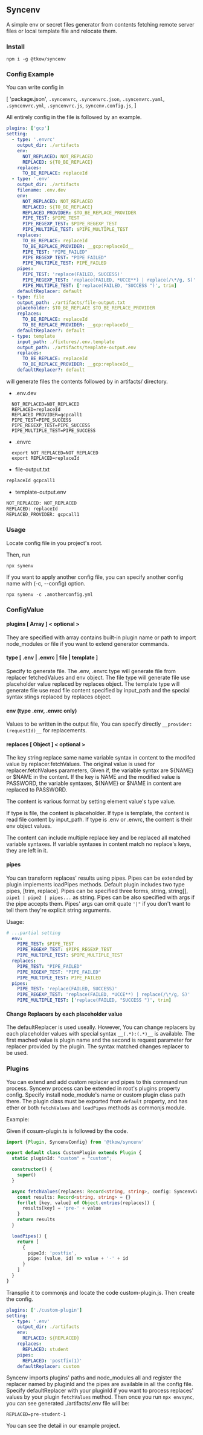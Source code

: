 ## Syncenv

A simple env or secret files generator from contents fetching remote server files or local template file and relocate them.

### Install

```shell
npm i -g @tkow/syncenv
```

### Config Example
You can write config in

[
  'package.json',
  `.syncenvrc`,
  `.syncenvrc.json`,
  `.syncenvrc.yaml`,
  `.syncenvrc.yml`,
  `.syncenvrc.js`,
  `syncenv.config.js`,
]

All entirely config in the file is followed by an example.

```yaml
plugins: ['gcp']
setting:
  - type: '.envrc'
    output_dir: ./artifacts
    env:
      NOT_REPLACED: NOT_REPLACED
      REPLACED: ${TO_BE_REPLACE}
    replaces:
      TO_BE_REPLACE: replaceId
  - type: '.env'
    output_dir: ./artifacts
    filename: .env.dev
    env:
      NOT_REPLACED: NOT_REPLACED
      REPLACED: ${TO_BE_REPLACE}
      REPLACED_PROVIDER: $TO_BE_REPLACE_PROVIDER
      PIPE_TEST: $PIPE_TEST
      PIPE_REGEXP_TEST: $PIPE_REGEXP_TEST
      PIPE_MULTIPLE_TEST: $PIPE_MULTIPLE_TEST
    replaces:
      TO_BE_REPLACE: replaceId
      TO_BE_REPLACE_PROVIDER: __gcp:replaceId__
      PIPE_TEST: "PIPE_FAILED"
      PIPE_REGEXP_TEST: "PIPE_FAILED"
      PIPE_MULTIPLE_TEST: PIPE_FAILED
    pipes:
      PIPE_TEST: 'replace(FAILED, SUCCESS)'
      PIPE_REGEXP_TEST: 'replace(FAILED, *UCCE**) | replace(/\*/g, S)'
      PIPE_MULTIPLE_TEST: ['replace(FAILED, "SUCCESS ")', trim]
    defaultReplacer: default
  - type: file
    output_path: ./artifacts/file-output.txt
    placeholder: $TO_BE_REPLACE $TO_BE_REPLACE_PROVIDER
    replaces:
      TO_BE_REPLACE: replaceId
      TO_BE_REPLACE_PROVIDER: __gcp:replaceId__
    defaultReplacer?: default
  - type: template
    input_path: ./fixtures/.env.template
    output_path: ./artifacts/template-output.env
    replaces:
      TO_BE_REPLACE: replaceId
      TO_BE_REPLACE_PROVIDER: __gcp:replaceId__
    defaultReplacer?: default
```

will generate files the contents followed by in artifacts/ directory.

- .env.dev

```env
  NOT_REPLACED=NOT_REPLACED
  REPLACED=replaceId
  REPLACED_PROVIDER=gcpcall1
  PIPE_TEST=PIPE_SUCCESS
  PIPE_REGEXP_TEST=PIPE_SUCCESS
  PIPE_MULTIPLE_TEST=PIPE_SUCCESS
```

- .envrc

```envrc
  export NOT_REPLACED=NOT_REPLACED
  export REPLACED=replaceId
```

- file-output.txt

```txt
replaceId gcpcall1
```

- template-output.env


```txt
NOT_REPLACED: NOT_REPLACED
REPLACED: replaceId
REPLACED_PROVIDER: gcpcall1
```

### Usage

Locate config file in you project's root.

Then, run

`npx synenv`

If you want to apply another config file, you can specify another config name with (-c, --config) option.

`npx synenv -c .anotherconfig.yml`

### ConfigValue

#### plugins [ Array ] < optional >

They are specified with array contains built-in plugin name or path to import node_modules or file if you want to extend generator commands.

#### type [ .env | .envrc | file | template ]

Specify to generate file. The .env, .envrc type will generate file from replacer fetchedValues and env object.
The file type will generate file use placeholder value replaced by replaces object.
The template type will generate file use read file content specified by input_path and the special syntax stings replaced by replaces object.

#### env (type .env, .envrc only)
Values to be written in the output file, You can specify directly `__provider:(requestId)__` for replacements.

#### replaces [ Object ] < optional >

The key string replace same name variable syntax in content to the modifed value by replacer.fetchValues. The original value is used for replacer.fetchValues parameters,
Given if, the variable syntax are ${NAME} or $NAME in the content. If the key is NAME and the modified value is PASSWORD, the variable syntaxes, ${NAME} or $NAME in content are replaced to PASSWORD.

The content is various format by setting element value's type value.

If type is file, the content is placeholder.
If type is template, the content is read file content by input_path.
If type is .env or .envrc, the content is their env object values.

The content can include multiple replace key and be replaced all matched variable syntaxes. If variable syntaxes in content match no replace's keys, they are left in it.

#### pipes

You can transform replaces' results using pipes. Pipes can be extended by plugin implements loadPipes methods.
Default plugin includes two type pipes, [trim, replace]. Pipes can be specified three forms, string, string[], `pipe1 | pipe2 | pipes...` as string. Pipes can be also specified with args if the pipe accepts them. Pipes' args can omit quate `'|"` if you don't want to tell them they're explicit string arguments.

Usage:

```yaml
# ...partial setting
  env:
    PIPE_TEST: $PIPE_TEST
    PIPE_REGEXP_TEST: $PIPE_REGEXP_TEST
    PIPE_MULTIPLE_TEST: $PIPE_MULTIPLE_TEST
  replaces:
    PIPE_TEST: "PIPE_FAILED"
    PIPE_REGEXP_TEST: "PIPE_FAILED"
    PIPE_MULTIPLE_TEST: PIPE_FAILED
  pipes:
    PIPE_TEST: 'replace(FAILED, SUCCESS)'
    PIPE_REGEXP_TEST: 'replace(FAILED, *UCCE**) | replace(/\*/g, S)'
    PIPE_MULTIPLE_TEST: ['replace(FAILED, "SUCCESS ")', trim]
```

#### Change Replacers by each placeholder value

The defaultReplacer is used useally. However, You can change replacers by each placeholder values with special syntax `__(.*):(.*)__` is available. The first mached value is plugin name and the second is request parameter for replacer provided by the plugin. The syntax matched changes replacer to be used.

### Plugins

You can extend and add custom replacer and pipes to this command run process.
Syncenv process can be extended in root's plugins property config.
Specify install node_module's name or custom plugin class path there.
The plugin class must be exported from `default` property, and has ether or both  `fetchValues` and `loadPipes` methods as commonjs module.

Example:

Given if cosum-plugin.ts is followed by the code.

```ts
import {Plugin, SyncenvConfig} from '@tkow/syncenv'

export default class CustomPlugin extends Plugin {
  static pluginId: "custom" = "custom";

  constructor() {
    super()
  }

  async fetchValues(replaces: Record<string, string>, config: SyncenvConfig): Promise<Record<string, string>> {
    const results: Record<string, string> = {}
    for(let [key, value] of Object.entries(replaces)) {
      results[key] = 'pre-' + value
    }
    return results
  }

  loadPipes() {
    return [
      {
        pipeId: 'postfix',
        pipe: (value, id) => value + '-' + id
      }
    ]
  }
}
```

Transplie it to commonjs and locate the code custom-plugin.js. Then create the config.

```yaml
plugins: ['./custom-plugin']
setting:
  - type: '.env'
    output_dir: ./artifacts
    env:
      REPLACED: ${REPLACED}
    replaces:
      REPLACED: student
    pipes:
      REPLACED: 'postfix(1)'
    defaultReplacer: custom
```

Syncenv imports plugins' paths and node_modules all and register the replacer named by pluginId and the pipes are available in all the config file. Specify defaultReplacer with your pluginId if you want to process replaces' values by your plugin `fetchValues` method. Then once you run `npx envsync`, you can see generated ./artifacts/.env file will be:

```env
REPLACED=pre-student-1
```

You can see the detail in our example project.
